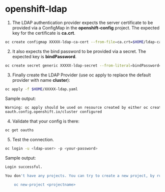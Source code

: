 # openshift-ldap
1. The LDAP authentication provider expects the server certificate to be provided via a ConfigMap in the **openshift-config** project. The expected key for the certificate is **ca.crt**.
```bash
oc create configmap XXXXX-ldap-ca-cert --from-file=ca.crt=$HOME/ldap-ca.crt -n openshift-config
```
2. It also expects the bind password to be provided via a secret. The expected key is **bindPassword**.
```bash
oc create secret generic XXXXX-ldap-secret --from-literal=bindPassword=<your-password-value> -n openshift-config
```
3. Finally create the LDAP Provider (use oc apply to replace the default provider with name **cluster**):
```bash
oc apply -f $HOME/XXXXX-ldap.yaml
```
Sample output:
```bash
Warning: oc apply should be used on resource created by either oc create --save-config or oc apply
oauth.config.openshift.io/cluster configured
```
4. Validate that your config is there:
```bash
oc get oauths
```
5. Test the connection.
```bash
oc login -u <ldap-user> -p <your-password>
```
Sample output:

```bash
Login successful.

You don't have any projects. You can try to create a new project, by running

    oc new-project <projectname>
```
